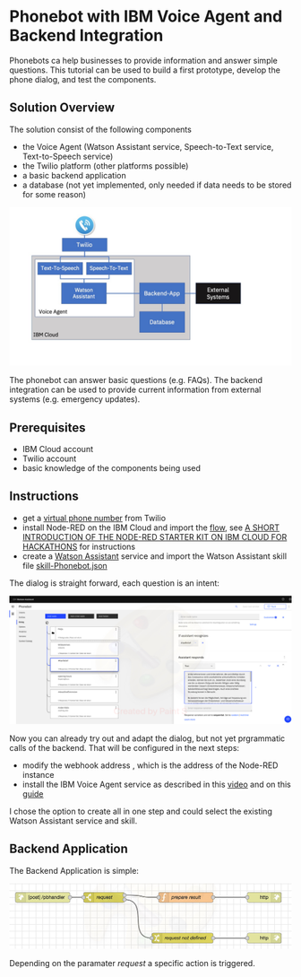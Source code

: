 # Phonebot with IBM Voice Agent and Backend Integration

Phonebots ca help businesses to provide information and answer simple questions. This tutorial can be used to build a first prototype, develop the phone dialog, and test the components. 

## Solution Overview
The solution consist of the following components
- the Voice Agent (Watson Assistant service, Speech-to-Text service, Text-to-Speech service)
- the Twilio platform (other platforms possible)
- a basic backend application
- a database (not yet implemented, only needed if data needs to be stored for some reason)

![Phonebot Architecture](Slide1.jpeg)

The phonebot can answer basic questions (e.g. FAQs). The backend integration can be used to provide current information from external systems (e.g. emergency updates). 
## Prerequisites
- IBM Cloud account
- Twilio account
- basic knowledge of the components being used

## Instructions

- get a [virtual phone number](https://www.twilio.com/phone-numbers) from Twilio
- install Node-RED on the IBM Cloud and import the [flow](Node-RED-Flow.json), see [A SHORT INTRODUCTION OF THE NODE-RED STARTER KIT ON IBM CLOUD FOR HACKATHONS](https://suedbroecker.net/2020/03/09/a-short-introduction-of-the-node-red-starter-kit-on-ibm-cloud-for-hackathons/) for instructions
- create a [Watson Assistant](https://cloud.ibm.com/docs/services/assistant?topic=assistant-getting-started#getting-started) service and import the Watson Assistant skill file [skill-Phonebot.json](skill-Phonebot.json)

The dialog is straight forward, each question is an intent:

![dialog](dialog.jpg)

Now you can already try out and adapt the dialog, but not yet prgrammatic calls of the backend. That will be configured in the next steps:
- modify the webhook address , which is the address of the Node-RED instance
- install the IBM Voice Agent service as described in this [video](https://www.youtube.com/watch?v=ztOme26gVuA&t=308s) and on this [guide](https://cloud.ibm.com/docs/services/voice-agent?topic=voice-agent-getting-started)

I chose the option to create all in one step and could select the existing Watson Assistant service and skill.

## Backend Application
The Backend Application is simple:

![Node-RED Flow](pb-node-red-flow.jpg)

Depending on the paramater *request* a specific action is triggered. 
